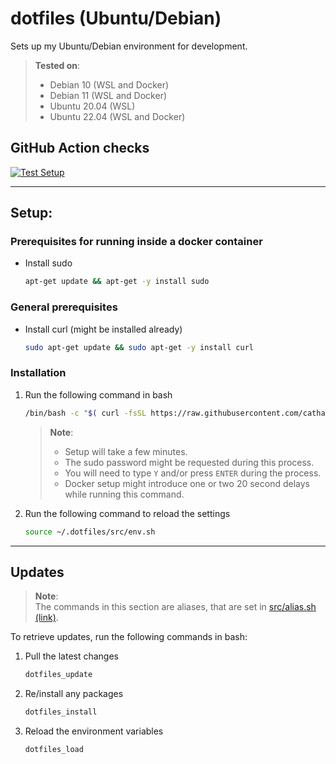 # dotfiles (Ubuntu/Debian)
Sets up my Ubuntu/Debian environment for development.
> **Tested on**:
> - Debian 10 (WSL and Docker)
> - Debian 11 (WSL and Docker)
> - Ubuntu 20.04 (WSL)
> - Ubuntu 22.04 (WSL and Docker)

## GitHub Action checks
[![Test Setup](https://github.com/cathalnoonan/dotfiles_ubuntu-and-debian/actions/workflows/test_setup.yml/badge.svg)](https://github.com/cathalnoonan/dotfiles_ubuntu-and-debian/actions/workflows/test_setup.yml)

---

## Setup:
### Prerequisites for running inside a docker container
- Install sudo
  ```sh
  apt-get update && apt-get -y install sudo
  ```

### General prerequisites
- Install curl (might be installed already)
  ```sh
  sudo apt-get update && sudo apt-get -y install curl
  ```

### Installation
1. Run the following command in bash
   ```sh
   /bin/bash -c "$( curl -fsSL https://raw.githubusercontent.com/cathalnoonan/dotfiles_ubuntu-and-debian/HEAD/setup.sh )"
   ```
   > **Note**:
   > - Setup will take a few minutes.
   > - The sudo password might be requested during this process.
   > - You will need to type `Y` and/or press `ENTER` during the process.
   > - Docker setup might introduce one or two 20 second delays while running this command.
2. Run the following command to reload the settings
   ```sh
   source ~/.dotfiles/src/env.sh
   ```

---

## Updates

> **Note**: \
> The commands in this section are aliases, that are set in [src/alias.sh (link)](https://github.com/cathalnoonan/dotfiles_ubuntu-and-debian/blob/main/src/alias.sh).

To retrieve updates, run the following commands in bash:
1. Pull the latest changes
   ```sh
   dotfiles_update
   ```
2. Re/install any packages
   ```sh
   dotfiles_install
   ```
3. Reload the environment variables
   ```sh
   dotfiles_load
   ```

